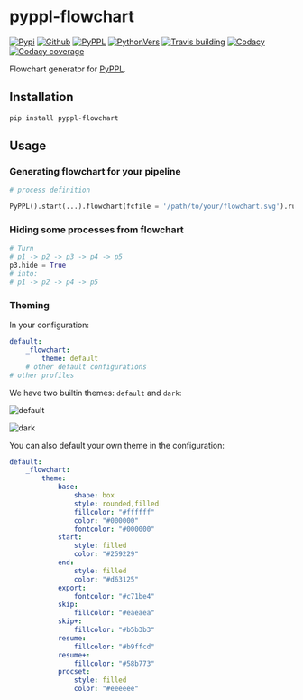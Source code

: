 # pyppl-flowchart

[![Pypi][3]][4] [![Github][5]][6] [![PyPPL][7]][1] [![PythonVers][8]][4] [![Travis building][10]][11] [![Codacy][12]][13] [![Codacy coverage][14]][13]

Flowchart generator for [PyPPL](https://github.com/pwwang/PyPPL).

## Installation
```shell
pip install pyppl-flowchart
```

## Usage

### Generating flowchart for your pipeline
```python
# process definition

PyPPL().start(...).flowchart(fcfile = '/path/to/your/flowchart.svg').run()
```

### Hiding some processes from flowchart
```python
# Turn
# p1 -> p2 -> p3 -> p4 -> p5
p3.hide = True
# into:
# p1 -> p2 -> p4 -> p5
```

### Theming

In your configuration:
```yaml
default:
    _flowchart:
        theme: default
    # other default configurations
# other profiles
```

We have two builtin themes: `default` and `dark`:

![default](https://pyppl.readthedocs.io/en/latest/drawFlowchart_pyppl.png)

![dark](https://pyppl.readthedocs.io/en/latest/drawFlowchart_pyppl_dark.png)

You can also default your own theme in the configuration:
```yaml
default:
    _flowchart:
        theme:
            base:
                shape: box
                style: rounded,filled
                fillcolor: "#ffffff"
                color: "#000000"
                fontcolor: "#000000"
            start:
                style: filled
                color: "#259229"
            end:
                style: filled
                color: "#d63125"
            export:
                fontcolor: "#c71be4"
            skip:
                fillcolor: "#eaeaea"
            skip+:
                fillcolor: "#b5b3b3"
            resume:
                fillcolor: "#b9ffcd"
            resume+:
                fillcolor: "#58b773"
            procset:
                style: filled
                color: "#eeeeee"
```
[1]: https://github.com/pwwang/PyPPL
[2]: https://pyppl-flowchart.readthedocs.io/en/latest/
[3]: https://img.shields.io/pypi/v/pyppl-flowchart?style=flat-square
[4]: https://pypi.org/project/pyppl-flowchart/
[5]: https://img.shields.io/github/tag/pwwang/pyppl-flowchart?style=flat-square
[6]: https://github.com/pwwang/pyppl-flowchart
[7]: https://img.shields.io/github/tag/pwwang/pyppl?label=PyPPL&style=flat-square
[8]: https://img.shields.io/pypi/pyversions/pyppl-flowchart?style=flat-square
[10]: https://img.shields.io/travis/pwwang/pyppl-flowchart?style=flat-square
[11]: https://travis-ci.org/pwwang/pyppl-flowchart
[12]: https://img.shields.io/codacy/grade/6f03178e799d49458ff5dd5dbc81cacc?style=flat-square
[13]: https://app.codacy.com/project/pwwang/pyppl-flowchart/dashboard
[14]: https://img.shields.io/codacy/coverage/6f03178e799d49458ff5dd5dbc81cacc?style=flat-square

